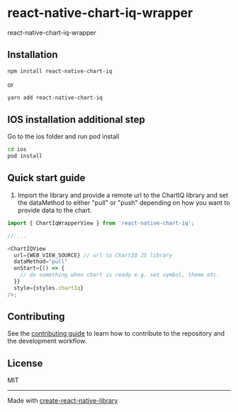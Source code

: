 # react-native-chart-iq-wrapper

react-native-chart-iq-wrapper

## Installation

```sh
npm install react-native-chart-iq
```

or

```sh
yarn add react-native-chart-iq
```

## IOS installation additional step

Go to the ios folder and run pod install

```sh
cd ios
pod install
```

## Quick start guide

1. Import the library and provide a remote url to the ChartIQ library and set the dataMethod to either "pull" or "push" depending on how you want to provide data to the chart.

```js
import { ChartIqWrapperView } from 'react-native-chart-iq';

// ...

<ChartIQView
  url={WEB_VIEW_SOURCE} // url to ChartIQ JS library
  dataMethod="pull"
  onStart={() => {
    // do something when chart is ready e.g. set symbol, theme etc.
  }}
  style={styles.chartIq}
/>;
```

## Contributing

See the [contributing guide](CONTRIBUTING.md) to learn how to contribute to the repository and the development workflow.

## License

MIT

---

Made with [create-react-native-library](https://github.com/callstack/react-native-builder-bob)
